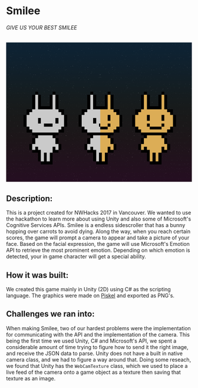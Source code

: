 # Smilee
###### *GIVE US YOUR BEST SMILEE*

![image](https://github.com/daviidli/daviidli.github.io/blob/master/images/smilee.png)

## Description:
This is a project created for NWHacks 2017 in Vancouver. We wanted to use the hackathon to learn more about using Unity and also some of Microsoft's Cognitive Services APIs. Smilee is a endless sidescroller that has a bunny hopping over carrots to avoid dying. Along the way, when you reach certain scores, the game will prompt a camera to appear and take a picture of your face. Based on the facial expression, the game will use Microsoft's Emotion API to retrieve the most prominent emotion. Depending on which emotion is detected, your in game character will get a special ability.

## How it was built:
We created this game mainly in Unity (2D) using C# as the scripting language. The graphics were made on [Piskel](http://www.piskelapp.com/) and exported as PNG's.

## Challenges we ran into:
When making Smilee, two of our hardest problems were the implementation for communicating with the API and the implementation of the camera.
This being the first time we used Unity, C# and Microsoft's API, we spent a considerable amount of time trying to figure how to send it the right image, and receive the JSON data to parse.
Unity does not have a built in native camera class, and we had to figure a way around that. Doing some reseach, we found that Unity has the `WebCamTexture` class, which we used to place a live feed of the camera onto a game object as a texture then saving that texture as an image.

